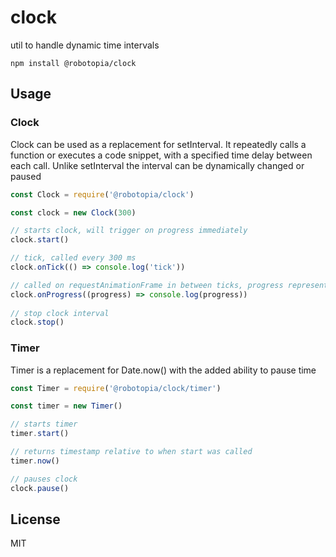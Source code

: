 # clock

util to handle dynamic time intervals

```
npm install @robotopia/clock
```

## Usage

### Clock

Clock can be used as a replacement for setInterval. It repeatedly calls a function or executes a code snippet, with a specified time delay between each call. Unlike setInterval the interval can be dynamically changed or paused

```JavaScript
const Clock = require('@robotopia/clock')

const clock = new Clock(300)

// starts clock, will trigger on progress immediately
clock.start()

// tick, called every 300 ms
clock.onTick(() => console.log('tick')) 

// called on requestAnimationFrame in between ticks, progress represents percentage of time passed until next frame
clock.onProgress((progress) => console.log(progress))
 
// stop clock interval 
clock.stop()

```

### Timer

Timer is a replacement for Date.now() with the added ability to pause time

```JavaScript
const Timer = require('@robotopia/clock/timer')

const timer = new Timer()

// starts timer
timer.start()

// returns timestamp relative to when start was called
timer.now()

// pauses clock 
clock.pause()

```

## License

MIT
